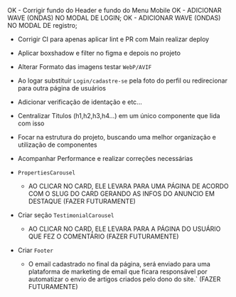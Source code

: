 <!-- A FAZER -->
  OK - Corrigir fundo do Header e fundo do Menu Mobile
  OK - ADICIONAR WAVE (ONDAS) NO MODAL DE LOGIN;
  OK - ADICIONAR WAVE (ONDAS) NO MODAL DE registro;

  * Corrigir CI para apenas aplicar lint e PR com Main realizar deploy
  * Aplicar boxshadow e filter no figma e depois no projeto
  * Alterar Formato das imagens testar `WebP/AVIF`
  * Ao logar substituir `Login/cadastre-se` pela foto do perfil ou redirecionar para outra página de usuários



  * Adicionar verificação de identação e etc...
  * Centralizar Titulos (h1,h2,h3,h4...) em um único componente que lida com isso
  * Focar na estrutura do projeto, buscando uma melhor organização e utilização de componentes
  * Acompanhar Performance e realizar correções necessárias







        
  * `PropertiesCarousel`
    - AO CLICAR NO CARD, ELE LEVARA PARA UMA PÁGINA DE ACORDO COM O SLUG DO CARD GERANDO AS INFOS DO ANUNCIO EM DESTAQUE (FAZER FUTURAMENTE)

  * Criar seção `TestimonialCarousel`
    - AO CLICAR NO CARD, ELE LEVARA PARA A PÁGINA DO USUÁRIO QUE FEZ O COMENTÁRIO (FAZER FUTURAMENTE)
      

  * Criar `Footer`
    - O email cadastrado no final da página, será enviado para uma plataforma de marketing de email que ficara responsável por automatizar o envio de artigos criados pelo dono do site.` (FAZER FUTURAMENTE)